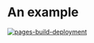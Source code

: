 # An example

[![pages-build-deployment](https://github.com/nickburrows/github-page-example/actions/workflows/pages/pages-build-deployment/badge.svg)](https://github.com/nickburrows/github-page-example/actions/workflows/pages/pages-build-deployment)
